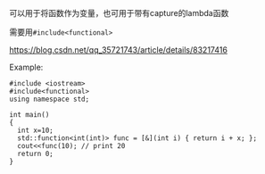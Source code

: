 可以用于将函数作为变量，也可用于带有capture的lambda函数

需要用`#include<functional>`

https://blog.csdn.net/qq_35721743/article/details/83217416

Example:
  
    #include <iostream>
    #include<functional>
    using namespace std;

    int main()
    {
      int x=10;
      std::function<int(int)> func = [&](int i) { return i + x; };
      cout<<func(10); // print 20
      return 0;
    }

